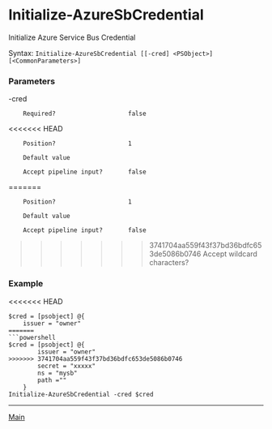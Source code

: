# Initialize-AzureSbCredential #
Initialize Azure Service Bus Credential

Syntax: `Initialize-AzureSbCredential [[-cred] <PSObject>] [<CommonParameters>]`

### Parameters ###

-cred <PSObject>     
  
        Required?                    false
<<<<<<< HEAD

        Position?                    1

        Default value                

        Accept pipeline input?       false

=======
        
        Position?                    1
        
        Default value                
        
        Accept pipeline input?       false
        
>>>>>>> 3741704aa559f43f37bd36bdfc653de5086b0746
        Accept wildcard characters?  

### Example ###

<<<<<<< HEAD
```
$cred = [psobject] @{
	issuer = "owner"
=======
```powershell
$cred = [psobject] @{
        issuer = "owner"
>>>>>>> 3741704aa559f43f37bd36bdfc653de5086b0746
		secret = "xxxxx"
		ns = "mysb"
		path =""
	}
Initialize-AzureSbCredential -cred $cred
```

----------

[Main](../AzureServiceBus.md)